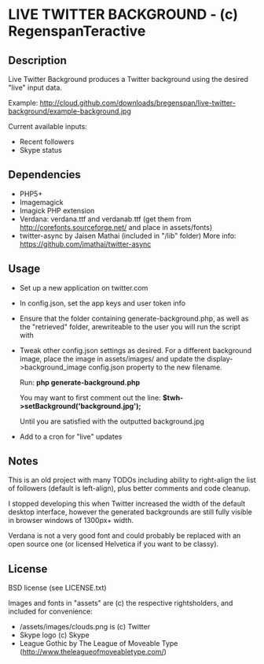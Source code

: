 LIVE TWITTER BACKGROUND - (c) RegenspanTeractive
===========================================================

Description
-----------

Live Twitter Background produces a Twitter background using
the desired "live" input data.

Example: http://cloud.github.com/downloads/bregenspan/live-twitter-background/example-background.jpg

Current available inputs:

* Recent followers
* Skype status

Dependencies
------------

* PHP5+
* Imagemagick
* Imagick PHP extension
* Verdana: verdana.ttf and verdanab.ttf (get them from 
    http://corefonts.sourceforge.net/ and place in assets/fonts)
* twitter-async by Jaisen Mathai (included in "/lib" folder)
    More info: https://github.com/jmathai/twitter-async

Usage
-----

* Set up a new application on twitter.com
* In config.json, set the app keys and user token info
* Ensure that the folder containing generate-background.php,
    as well as the "retrieved" folder, arewriteable to the
    user you will run the script with
* Tweak other config.json settings as desired.
    For a different background image, place the image
    in assets/images/ and update the display->background_image
    config.json property to the new filename.

    Run: <strong>php generate-background.php</strong>

    You may want to first comment out the line:
    <strong>$twh->setBackground('background.jpg');</strong>

    Until you are satisfied with the outputted background.jpg

* Add to a cron for "live" updates


Notes
-----

This is an old project with many TODOs including ability
to right-align the list of followers (default is left-align),
plus better comments and code cleanup.

I stopped developing this when Twitter increased the width
of the default desktop interface, however the generated
backgrounds are still fully visible in browser windows of 
1300px+ width.

Verdana is not a very good font and could probably be replaced
with an open source one (or licensed Helvetica if you want
to be classy).

License
-------

BSD license (see LICENSE.txt)

Images and fonts in "assets" are (c) the respective
rightsholders, and included for convenience:

* /assets/images/clouds.png is (c) Twitter
* Skype logo (c) Skype
* League Gothic by The League of Moveable Type
    (http://www.theleagueofmoveabletype.com/)
